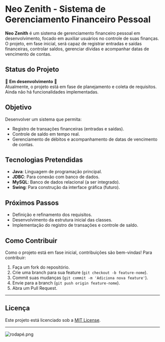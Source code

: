 # Neo Zenith - Sistema de Gerenciamento Financeiro Pessoal

**Neo Zenith** é um sistema de gerenciamento financeiro pessoal em desenvolvimento, focado em auxiliar usuários no controle de suas finanças. O projeto, em fase inicial, será capaz de registrar entradas e saídas financeiras, controlar saldos, gerenciar dívidas e acompanhar datas de vencimento de contas.

## Status do Projeto

🚧 **Em desenvolvimento** 🚧  
Atualmente, o projeto está em fase de planejamento e coleta de requisitos. Ainda não há funcionalidades implementadas.

## Objetivo

Desenvolver um sistema que permita:
- Registro de transações financeiras (entradas e saídas).
- Controle de saldo em tempo real.
- Gerenciamento de débitos e acompanhamento de datas de vencimento de contas.

## Tecnologias Pretendidas

- **Java**: Linguagem de programação principal.
- **JDBC**: Para conexão com banco de dados.
- **MySQL**: Banco de dados relacional (a ser integrado).
- **Swing**: Para construção da interface gráfica (futuro).


## Próximos Passos

- Definição e refinamento dos requisitos.
- Desenvolvimento da estrutura inicial das classes.
- Implementação do registro de transações e controle de saldo.

## Como Contribuir

Como o projeto está em fase inicial, contribuições são bem-vindas! Para contribuir:
1. Faça um fork do repositório.
2. Crie uma branch para sua feature (`git checkout -b feature-nome`).
3. Commit suas mudanças (`git commit -m 'Adiciona nova feature'`).
4. Envie para a branch (`git push origin feature-nome`).
5. Abra um Pull Request.

---

## Licença

Este projeto está licenciado sob a [MIT License](LICENSE).

---

![rodapé.png](DOCS%2Frodap%C3%A9.png)


